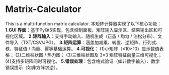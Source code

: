 # Matrix-Calculator
This is a multi-function matrix calculator.
本矩阵计算器实现了以下核心功能：
**1.GUI 界面**：基于PyQt5实现，包含控制面板、矩阵输入显示区、结果输出区和可视化区域。
**2.矩阵输入**：支持手动输入、随机生成（正态 / 均匀 / 泊松分布）、文件导入（TXT/CSV/JPG）。
**3.矩阵运算**：涵盖加减乘、转置、逆矩阵、行列式、秩、特征值 / 向量、幂等基础运算。
**4.可视化**：
(1)小矩阵（≤10×10）显示数值表格；
(2)二维柱状图 / 热力图；
(3)三维柱状图及 3×3 矩阵特征向量三维可视化；
(4)支持多矩阵同时可视化。
**5.错误处理**：包含格式验证（如非数字输入）、数学错误提示（如非方阵求逆）。
